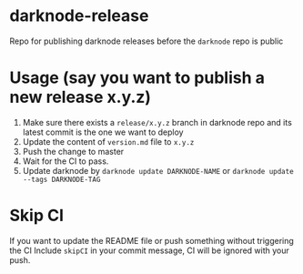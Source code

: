 # darknode-release
Repo for publishing darknode releases before the `darknode` repo is public

# Usage (say you want to publish a new release x.y.z)
1. Make sure there exists a `release/x.y.z` branch in darknode repo and its latest commit is the one we want to deploy 
2. Update the content of `version.md` file to `x.y.z`
3. Push the change to master
4. Wait for the CI to pass. 
5. Update darknode by `darknode update DARKNODE-NAME` or `darknode update --tags DARKNODE-TAG`

# Skip CI
If you want to update the README file or push something without triggering the CI
Include `skipCI` in your commit message, CI will be ignored with your push. 
